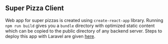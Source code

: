 ## Super Pizza Client

Web app for super pizzas is created using `create-react-app` library.
Running `npm run build` gives you a `bundle` directory with optimized static content which can be copied to the public directory of any backend server.
Steps to deploy this app with Laravel are given [here](https://github.com/abhijitghogre/super-pizza-server/blob/master/README.md).  